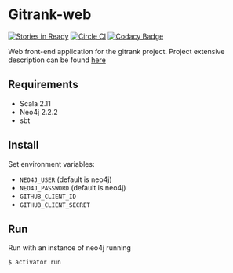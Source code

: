 Gitrank-web
===========
[![Stories in Ready](https://badge.waffle.io/gitlinks/gitrank-web.svg?label=ready&title=Ready)](http://waffle.io/gitlinks/gitrank-web)
[![Circle CI](https://img.shields.io/circleci/project/gitlinks/gitrank-web.svg)](https://circleci.com/gh/gitlinks/gitrank-web)
[![Codacy Badge](https://www.codacy.com/project/badge/e3f15c6b2d194f5a989708663ff718dc)](https://www.codacy.com/app/nikel092_2742/gitrank-web)

Web front-end application for the gitrank project.
Project extensive description can be found [here](https://github.com/gitlinks/github-rank-project)

## Requirements

* Scala 2.11
* Neo4j 2.2.2
* sbt

## Install

Set environment variables:

* `NEO4J_USER` (default is neo4j)
* `NEO4J_PASSWORD` (default is neo4j)
* `GITHUB_CLIENT_ID`
* `GITHUB_CLIENT_SECRET`

## Run

Run with an instance of neo4j running

`$ activator run`
